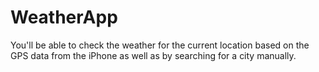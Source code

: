 # WeatherApp
You'll be able to check the weather for the current location based on the GPS data from the iPhone as well as by searching for a city manually.


